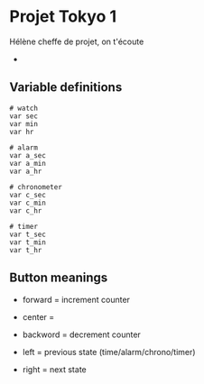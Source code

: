 # Projet Tokyo 1

Hélène cheffe de projet, on t'écoute

+
## Variable definitions

```
# watch
var sec
var min
var hr

# alarm
var a_sec
var a_min
var a_hr

# chronometer
var c_sec
var c_min
var c_hr

# timer
var t_sec
var t_min
var t_hr
```

## Button meanings
* forward = increment counter
* center =
* backword = decrement counter

* left = previous state (time/alarm/chrono/timer)
* right = next state 



